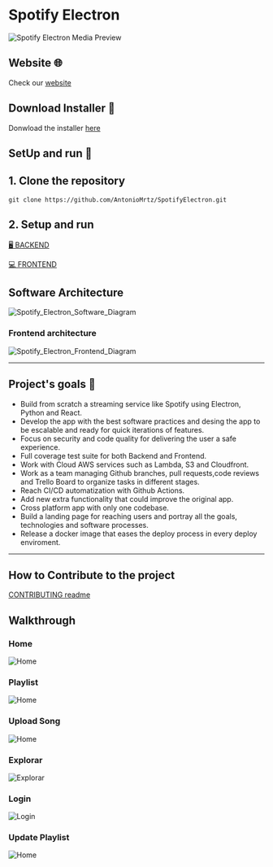 
# Spotify Electron

![Spotify Electron Media Preview](https://raw.githubusercontent.com/AntonioMrtz/SpotifyElectron/master/assets/images/SpotifyElectron_MediaPreview.png)

## Website 🌐

Check our [website](https://antoniomrtz.github.io/SpotifyElectron_Web/)

## Download Installer 🔽

Donwload the installer [here](https://github.com/AntonioMrtz/SpotifyElectron/releases)

## SetUp and run 🔧

## 1. Clone the repository

```
git clone https://github.com/AntonioMrtz/SpotifyElectron.git
```

## 2. Setup and run

[🖥 BACKEND](./backend/SETUP.md)

[💻 FRONTEND](../../../docs/frontend/SETUP.md)


## Software Architecture

![Spotify_Electron_Software_Diagram](../assets/master-streaming-arch.png)

### Frontend architecture

![Spotify_Electron_Frontend_Diagram](../../../assets/images/frontend-arch.png)

---

## Project's goals 🎯

* Build from scratch a streaming service like Spotify using Electron, Python and React.
* Develop the app with the best software practices and desing the app
to be escalable and ready for quick iterations of features.
* Focus on security and code quality for delivering the user a safe experience.
* Full coverage test suite for both Backend and Frontend.
* Work with Cloud AWS services such as Lambda, S3 and Cloudfront.
* Work as a team managing Github branches, pull requests,code reviews and Trello Board to organize tasks in different stages.
* Reach CI/CD automatization with Github Actions.
* Add new extra functionality that could improve the original app.
* Cross platform app with only one codebase.
* Build a landing page for reaching users and portray all the goals, technologies and software processes.
* Release a docker image that eases the deploy process in every deploy enviroment.
---



## How to Contribute to the project

[CONTRIBUTING readme](https://github.com/AntonioMrtz/SpotifyElectron/blob/master/.github/CONTRIBUTING.md)

## Walkthrough

### Home

![Home](../../../assets/images/Walkthrough/Home.png)

### Playlist

![Home](../../../assets/images/Walkthrough/Playlist.png)

### Upload Song

![Home](../../../assets/images/Walkthrough/UploadSong.png)

### Explorar

![Explorar](../../../assets/images/Walkthrough/Explorar.png)

### Login

![Login](../../../assets/images/Walkthrough/Login.png)


### Update Playlist

![Home](../../../assets/images/Walkthrough/UpdatePlaylist.png)
